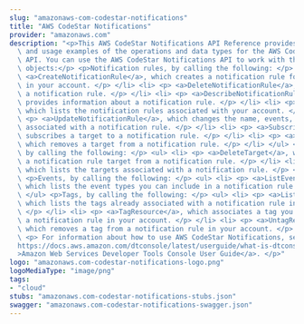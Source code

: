```yaml
---
slug: "amazonaws-com-codestar-notifications"
title: "AWS CodeStar Notifications"
provider: "amazonaws.com"
description: "<p>This AWS CodeStar Notifications API Reference provides descriptions\
  \ and usage examples of the operations and data types for the AWS CodeStar Notifications\
  \ API. You can use the AWS CodeStar Notifications API to work with the following\
  \ objects:</p> <p>Notification rules, by calling the following: </p> <ul> <li> <p>\
  \ <a>CreateNotificationRule</a>, which creates a notification rule for a resource\
  \ in your account. </p> </li> <li> <p> <a>DeleteNotificationRule</a>, which deletes\
  \ a notification rule. </p> </li> <li> <p> <a>DescribeNotificationRule</a>, which\
  \ provides information about a notification rule. </p> </li> <li> <p> <a>ListNotificationRules</a>,\
  \ which lists the notification rules associated with your account. </p> </li> <li>\
  \ <p> <a>UpdateNotificationRule</a>, which changes the name, events, or targets\
  \ associated with a notification rule. </p> </li> <li> <p> <a>Subscribe</a>, which\
  \ subscribes a target to a notification rule. </p> </li> <li> <p> <a>Unsubscribe</a>,\
  \ which removes a target from a notification rule. </p> </li> </ul> <p>Targets,\
  \ by calling the following: </p> <ul> <li> <p> <a>DeleteTarget</a>, which removes\
  \ a notification rule target from a notification rule. </p> </li> <li> <p> <a>ListTargets</a>,\
  \ which lists the targets associated with a notification rule. </p> </li> </ul>\
  \ <p>Events, by calling the following: </p> <ul> <li> <p> <a>ListEventTypes</a>,\
  \ which lists the event types you can include in a notification rule. </p> </li>\
  \ </ul> <p>Tags, by calling the following: </p> <ul> <li> <p> <a>ListTagsForResource</a>,\
  \ which lists the tags already associated with a notification rule in your account.\
  \ </p> </li> <li> <p> <a>TagResource</a>, which associates a tag you provide with\
  \ a notification rule in your account. </p> </li> <li> <p> <a>UntagResource</a>,\
  \ which removes a tag from a notification rule in your account. </p> </li> </ul>\
  \ <p> For information about how to use AWS CodeStar Notifications, see the <a href=\"\
  https://docs.aws.amazon.com/dtconsole/latest/userguide/what-is-dtconsole.html\"\
  >Amazon Web Services Developer Tools Console User Guide</a>. </p>"
logo: "amazonaws.com-codestar-notifications-logo.png"
logoMediaType: "image/png"
tags:
- "cloud"
stubs: "amazonaws.com-codestar-notifications-stubs.json"
swagger: "amazonaws.com-codestar-notifications-swagger.json"
---
```

